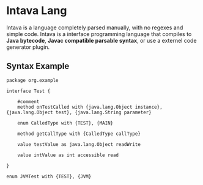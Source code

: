 # Intava Lang
Intava is a language completely parsed manually, with no regexes and simple code. Intava is a interface programming language that compiles to **Java bytecode**, **Javac compatible parsable syntax**, or use a externel code generator plugin.

## Syntax Example
```
package org.example

interface Test {
    
    #comment
    method onTestCalled with {java.lang.Object instance}, {java.lang.Object test}, {java.lang.String parameter}

    enum CalledType with {TEST}, {MAIN}

    method getCallType with {CalledType callType}

    value testValue as java.lang.Object readWrite

    value intValue as int accessible read

}

enum JVMTest with {TEST}, {JVM}
```
